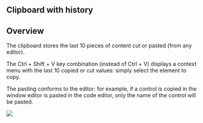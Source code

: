 


## Clipboard with history
			



<a name="NOTE1"></a>
<a name="NOTE1_1"></a>


## Overview
<a name="overview_ELTTEXTE000063"></a>
The clipboard stores the last 10 pieces of content cut or pasted (from any editor). 

The Ctrl + Shift + V key combination (instead of Ctrl + V) displays a context menu with the last 10 copied or cut values: simply select the element to copy. 

The pasting conforms to the editor: for example, if a control is copied in the window editor is pasted in the code editor, only the name of the control will be pasted. 

![](https://doc.pcsoft.fr/en-US/images/image.awp?langid=3&name=pressepaier_historise.gif)



